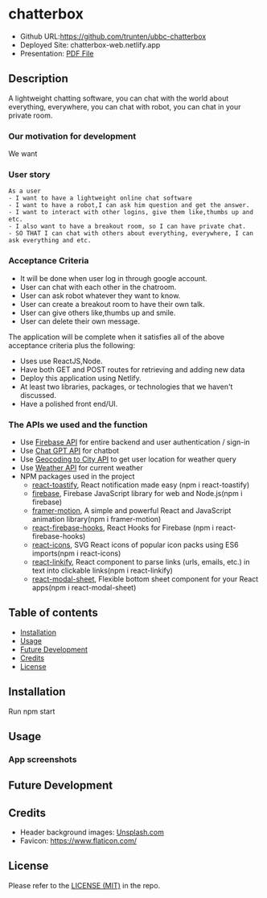 # chatterbox

* Github URL:https://github.com/trunten/ubbc-chatterbox
* Deployed Site: chatterbox-web.netlify.app
* Presentation: [PDF File](./assets/)

## Description
A lightweight chatting software, you can chat with the world about everything, everywhere, you can chat with robot, you can chat in your private room.



### Our motivation for development
We want



### User story

```
As a user
- I want to have a lightweight online chat software 
- I want to have a robot,I can ask him question and get the answer.
- I want to interact with other logins, give them like,thumbs up and etc.
- I also want to have a breakout room, so I can have private chat.
- SO THAT I can chat with others about everything, everywhere, I can ask everything and etc.
```

### Acceptance Criteria

* It will be done when user log in through google account.
* User can chat with each other in the chatroom.
* User can ask robot whatever they want to know.
* User can create a breakout room to have their own talk.
* User can give others like,thumbs up and smile.
* User can delete their own message.

The application will be complete when it satisfies all of the above acceptance criteria plus the following:
* Uses use ReactJS,Node.
* Have both GET and POST routes for retrieving and adding new data
* Deploy this application using Netlify.
* At least two libraries, packages, or technologies that we haven't discussed.      
* Have a polished front end/UI.

### The APIs we used and the function
* Use [Firebase API](https://firebase.google.com) for entire backend and user authentication / sign-in
* Use [Chat GPT API](https://platform.openai.com/docs/introduction) for chatbot
* Use [Geocoding to City API](https://www.bigdatacloud.com/docs/api/free-reverse-geocode-to-city-api) to get user location for weather query
* Use [Weather API](https://www.visualcrossing.com) for current weather
* NPM packages used in the project
    * [react-toastify](https://www.npmjs.com/package/react-toastify), React notification made easy (npm i react-toastify)
    * [firebase](https://www.npmjs.com/package/firebase), Firebase JavaScript library for web and Node.js(npm i firebase) 
    * [framer-motion](https://www.npmjs.com/package/framer-motion), A simple and powerful React and JavaScript animation library(npm i framer-motion) 
    * [react-firebase-hooks](https://www.npmjs.com/package/react-firebase-hooks), React Hooks for Firebase (npm i react-firebase-hooks)
    * [react-icons](https://www.npmjs.com/package/react-icons), SVG React icons of popular icon packs using ES6 imports(npm i react-icons)
    * [react-linkify](https://www.npmjs.com/package/react-linkify), React component to parse links (urls, emails, etc.) in text into clickable links(npm i react-linkify) 
    * [react-modal-sheet](https://www.npmjs.com/package/react-modal-sheet), Flexible bottom sheet component for your React apps(npm i react-modal-sheet) 


## Table of contents
- [Installation](#installation)
- [Usage](#usage)
- [Future Development](#future-development)
- [Credits](#credits)
- [License](#license)

## Installation

Run npm start

## Usage


 ### App screenshots



 ## Future Development
 

## Credits
- Header background images: [Unsplash.com](https://unsplash.com/)
- Favicon: https://www.flaticon.com/

## License
Please refer to the [LICENSE (MIT)](LICENSE) in the repo.
